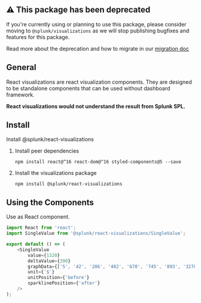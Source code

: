 ## ⚠️ This package has been deprecated

If you're currently using or planning to use this package, please consider moving to `@splunk/visualizations` as we will stop publishing bugfixes and features for this package.

Read more about the deprecation and how to migrate in our [migration doc](?path=Migration)

## General

React visualizations are react visualization components. They are designed to be standalone components that can be used without dashboard framework.

**React visualizations would not understand the result from Splunk SPL.**

## Install

Install @splunk/react-visualizations

1.  Install peer dependencies
    ```
    npm install react@^16 react-dom@^16 styled-components@5 --save
    ```
1.  Install the visualizations package
    ```
    npm install @splunk/react-visualizations
    ```

## Using the Components

Use as React component.

```js
import React from 'react';
import SingleValue from '@splunk/react-visualizations/SingleValue';

export default () => (
    <SingleValue
        value={1320}
        deltaValue={390}
        graphData={['5', '42', '206', '482', '678', '745', '893', '3278']}
        unit={'$'}
        unitPosition={'before'}
        sparklinePosition={'after'}
    />
);
```
